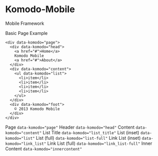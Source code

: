 Komodo-Mobile
=============

Mobile Framework

Basic Page Example
```
<div data-komodo="page">
  <div data-komodo="head">
    <a href="#">Home</a>
    Komodo Mobile
    <a href="#">About</a>
  </div>
  <div data-komodo="content">
    <ul data-komodo="list">
      <li>item</li>
      <li>item</li>
      <li>item</li>
      <li>item</li>
    </ul>
  </div>
  <div data-komodo="foot">
    © 2013 Komodo Mobile
  </div>
</div>
```

Page ```data-komodo="page"```
Header `data-komodo="head"`
Content `data-komodo="content"`
List Title `data-komodo="list_title"`
List (inset) `data-komodo="list"`
List (full) `data-komodo="list-full"`
Link List (inset) `data-komodo="link_list"`
Link List (full) `data-komodo="link_list-full"`
Inner Content `data-komodo="innercontent"`








